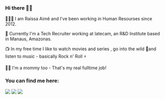 ### Hi there 🖖🏻

👨🏻‍🚀 I am Raíssa Aimê and I've been working in Human Resourses since 2012.

🏢 Currently I'm a Tech Recruiter working at Iatecam, an R&D Institute based in Manaus, Amazonas. 

📺 In my free time I like to watch movies and series , go into the wild 🌱and listen to music - basically Rock n' Roll ⚡

👩‍👧 I'm a mommy too - That's my real fulltime job! 

<h3 align="left">You can find me here:</h3>
<p align="left">
<div> 
<a href = "mailto:raissaime@gmail.com"><img src="https://img.shields.io/badge/-Gmail-%23333?style=for-the-badge&logo=gmail&logoColor=red" target="_blank"></a>
<a href="https://www.linkedin.com/in/raissa-aime" target="_blank"><img src="https://img.shields.io/badge/-LinkedIn-%230077B5?style=for-the-badge&logo=linkedin&logoColor=white" target="_blank"></a>
<a href="https://api.whatsapp.com/send?phone=5592981463052" target="_blank"><img src="https://img.shields.io/badge/WhatsApp-25D366?style=for-the-badge&logo=whatsapp&logoColor=white" target="_blank"></a>
</div>
